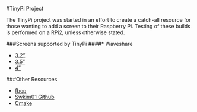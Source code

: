 #TinyPi Project

The TinyPi project was started in an effort to create a catch-all resource for those wanting to add a screen to their Raspberry Pi. Testing of these builds is performed on a RPi2, unless otherwise stated.

###Screens supported by TinyPi
####* Waveshare 
  * [3.2”](http://www.waveshare.com/3.2inch-rpi-lcd-b.htm) 
  * [3.5”](http://www.waveshare.com/3.5inch-rpi-lcd-a.htm) 
  * [4”](http://www.waveshare.com/4inch-rpi-lcd-a.htm)
  


###Other Resources
* [fbcp](https://github.com/tasanakorn/rpi-fbcp)
* [Swkim01 Github](https://github.com/swkim01/waveshare-dtoverlays)
* [Cmake](https://github.com/Kitware/CMake)
